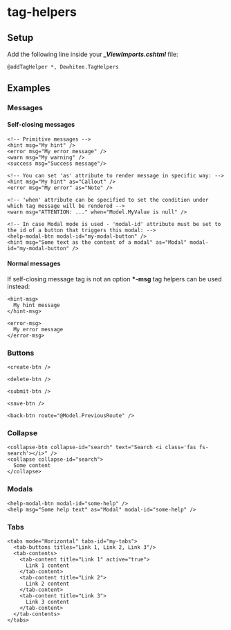 # tag-helpers

## Setup
Add the following line inside your ***_ViewImports.cshtml*** file:
```cshtml
@addTagHelper *, Dewhitee.TagHelpers
```

## Examples

### Messages
#### Self-closing messages
```cshtml
<!-- Primitive messages -->
<hint msg="My hint" />
<error msg="My error message" />
<warn msg="My warning" />
<success msg="Success message"/>

<!-- You can set 'as' attribute to render message in specific way: -->
<hint msg="My hint" as="Callout" />
<error msg="My error" as="Note" />

<!-- 'when' attribute can be specified to set the condition under which tag message will be rendered -->
<warn msg="ATTENTION: ..." when="Model.MyValue is null" />

<!-- In case Modal mode is used - 'modal-id' attribute must be set to the id of a button that triggers this modal: -->
<help-modal-btn modal-id="my-modal-button" />
<hint msg="Some text as the content of a modal" as="Modal" modal-id="my-modal-button" />
```
#### Normal messages
If self-closing message tag is not an option ****\*-msg**** tag helpers can be used instead:
```cshtml
<hint-msg>
  My hint message
</hint-msg>

<error-msg>
  My error message
</error-msg>

```

### Buttons
```cshtml
<create-btn />

<delete-btn />

<submit-btn />

<save-btn />

<back-btn route="@Model.PreviousRoute" />
```

### Collapse
```cshtml
<collapse-btn collapse-id="search" text="Search <i class='fas fs-search'></i>" />
<collapse collapse-id="search">
  Some content
</collapse>
```

### Modals
```cshtml
<help-modal-btn modal-id="some-help" />
<help msg="Some help text" as="Modal" modal-id="some-help" />
```


### Tabs
```cshtml
<tabs mode="Horizontal" tabs-id="my-tabs">
  <tab-buttons titles="Link 1, Link 2, Link 3"/>
  <tab-contents>
    <tab-content title="Link 1" active="true">
      Link 1 content
    </tab-content>
    <tab-content title="Link 2">
      Link 2 content
    </tab-content>
    <tab-content title="Link 3">
      Link 3 content
    </tab-content>
  </tab-contents>
</tabs>
```
